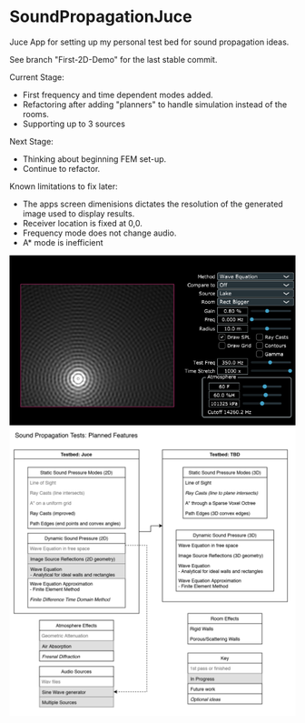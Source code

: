 # SoundPropagationJuce
Juce App for setting up my personal test bed for sound propagation ideas.

See branch "First-2D-Demo" for the last stable commit.

Current Stage:
- First frequency and time dependent modes added.
- Refactoring after adding "planners" to handle simulation instead of the rooms.
- Supporting up to 3 sources

Next Stage:
- Thinking about beginning FEM set-up.
- Continue to refactor.

Known limitations to fix later:
- The apps screen dimenisions dictates the resolution of the generated image used to display results.
- Receiver location is fixed at 0,0.
- Frequency mode does not change audio.
- A* mode is inefficient

![alt text](/Images/SoundPropagationTestBed.png)
![alt text](/Images/SoundPropagation-Planned_Features.png)
